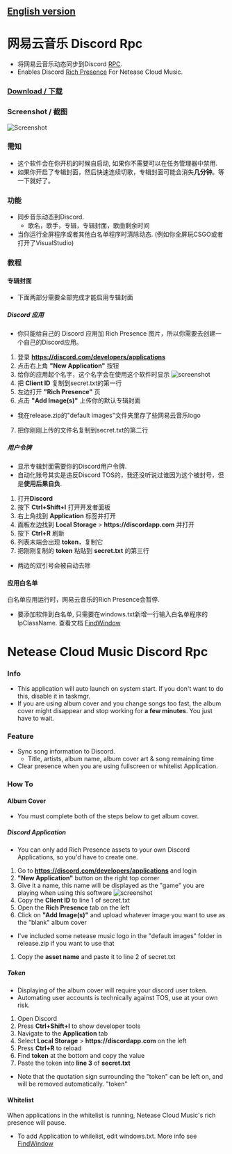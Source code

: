 ## [English version](#netease-cloud-music-discord-rpc)

# 网易云音乐 Discord Rpc

* 将网易云音乐动态同步到Discord [RPC](https://discordapp.com/rich-presence). 
* Enables Discord [Rich Presence](https://discordapp.com/rich-presence) For Netease Cloud Music.  

### [Download / 下载](https://github.com/Ynng/NetEase-Cloud-Music-DiscordRPC/releases/latest)
  
### Screenshot / 截图
![Screenshot](https://i.imgur.com/7rzkkRb.png)

### 需知
* 这个软件会在你开机的时候自启动, 如果你不需要可以在任务管理器中禁用. 
* 如果你开启了专辑封面，然后快速连续切歌，专辑封面可能会消失**几分钟**。等一下就好了。

  
### 功能
* 同步音乐动态到Discord.
  * 歌名，歌手，专辑，专辑封面，歌曲剩余时间
* 当你运行全屏程序或者其他白名单程序时清除动态. (例如你全屏玩CSGO或者打开了VisualStudio)

### 教程

#### 专辑封面

* 下面两部分需要全部完成才能启用专辑封面

##### Discord 应用
* 你只能给自己的 Discord 应用加 Rich Presence 图片，所以你需要去创建一个自己的Discord应用。

1. 登录 **https://discord.com/developers/applications**
2. 点击右上角 **"New Application"** 按钮
3. 给你的应用起个名字，这个名字会在使用这个软件时显示
![screenshot](https://i.imgur.com/oKiRiqj.png)
1. 把 **Client ID** 复制到secret.txt的第一行
2. 左边打开 **"Rich Presence"** 页
3. 点击 **"Add Image(s)"** 上传你的默认专辑封面

* 我在release.zip的"default images"文件夹里存了些网易云音乐logo

7. 把你刚刚上传的文件名复制到secret.txt的第二行

##### 用户令牌
* 显示专辑封面需要你的Discord用户令牌.
* 自动化账号其实是违反Discord TOS的，我还没听说过谁因为这个被封号，但是**使用后果自负**.

1. 打开**Discord**
2. 按下 **Ctrl+Shift+I** 打开开发者面板
3. 右上角找到 **Application** 标签并打开
4. 面板左边找到 **Local Storage** > **h<span>ttp</span>s://discordapp.com** 并打开
5. 按下 **Ctrl+R** 刷新
6. 列表末端会出现 **token**，复制它
7. 把刚刚复制的 **token** 粘贴到 **secret.txt** 的第三行

* 两边的双引号会被自动去除


#### 应用白名单
白名单应用运行时，网易云音乐的Rich Presence会暂停.
* 要添加软件到白名单, 只需要在windows.txt新增一行输入白名单程序的lpClassName. 查看文档 [FindWindow](https://msdn.microsoft.com/en-us/library/windows/desktop/ms633499(v=vs.85).aspx)
  

# Netease Cloud Music Discord Rpc
  
### Info
* This application will auto launch on system start. If you don't want to do this, disable it in taskmgr.
* If you are using album cover and you change songs too fast, the album cover might disappear and stop working for **a few minutes**. You just have to wait.

  
### Feature
* Sync song information to Discord.
  * Title, artists, album name, album cover art & song remaining time
* Clear presence when you are using fullscreen or whitelist Application.
  
### How To

#### Album Cover

* You must complete both of the steps below to get album cover.

##### Discord Application
* You can only add Rich Presence assets to your own Discord Applications, so you'd have to create one.

1. Go to **https://discord.com/developers/applications** and login
2. **"New Application"** button on the right top corner
3. Give it a name, this name will be displayed as the "game" you are playing when using this software
![screenshot](https://i.imgur.com/oKiRiqj.png)
1. Copy the **Client ID** to line 1 of secret.txt
2. Open the **Rich Presence** tab on the left
3. Click on **"Add Image(s)"** and upload whatever image you want to use as the "blank" album cover

* I've included some netease music logo in the "default images" folder in release.zip if you want to use that

1. Copy the **asset name** and paste it to line 2 of secret.txt

##### Token
* Displaying of the album cover will require your discord user token.
* Automating user accounts is technically against TOS, use at your own risk.

1. Open Discord
2. Press **Ctrl+Shift+I** to show developer tools
3. Navigate to the **Application** tab
4. Select **Local Storage** > **h<span>ttp</span>s://discordapp.com** on the left
5. Press **Ctrl+R** to reload
6. Find **token** at the bottom and copy the value
7. Paste the token into **line 3** of **secret.txt**

* Note that the quotation sign surrounding the "token" can be left on, and will be removed automatically.
"token"


#### Whitelist
When applications in the whitelist is running, Netease Cloud Music's rich presence will pause.
* To add Application to whilelist, edit windows.txt. More info see [FindWindow](https://msdn.microsoft.com/en-us/library/windows/desktop/ms633499(v=vs.85).aspx)
  
